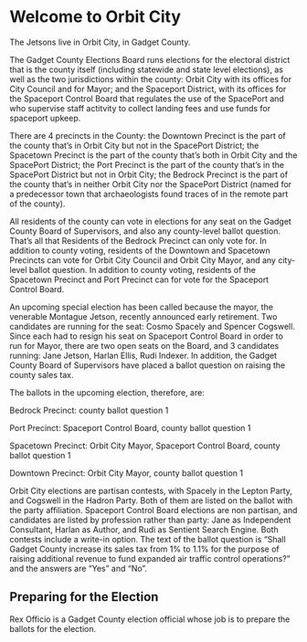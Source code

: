 # Welcome to Orbit City
The Jetsons live in Orbit City, in Gadget County.

The Gadget County Elections Board runs elections for the electoral district that is the county itself (including statewide and state level elections), as well as the two jurisdictions within the county: Orbit City with its offices for City Council and for Mayor; and the Spaceport District, with its offices for the Spaceport Control Board that regulates the use of the SpacePort and who supervise staff actitvity to collect landing fees and use funds for spaceport upkeep.

There are 4 precincts in the County: the Downtown Precinct is the part of the county that’s in Orbit City but not in the SpacePort District; the Spacetown Precinct is the part of the county that’s both in Orbit City and the SpacePort District; the Port Precinct is the part of the county that’s in the SpacePort District but not in Orbit City; the Bedrock Precinct is the part of the county that’s in neither Orbit City nor the SpacePort District (named for a predecessor town that archaeologists found traces of in the remote part of the county).

All residents of the county can vote in elections for any seat on the Gadget County Board of Supervisors, and also any county-level ballot question. That’s all that Residents of the Bedrock Precinct can only vote for. In addition to county voting, residents of the Downtown and Spacetown Precincts can vote for Orbit City Council and Orbit City Mayor, and any city-level ballot question. In addition to county voting, residents of the Spacetown Precinct and Port Precinct can for vote for the Spaceport Control Board.

An upcoming special election has been called because the mayor, the venerable Montague Jetson, recently announced early retirement. Two candidates are running for the seat: Cosmo Spacely and Spencer Cogswell. Since each had to resign his seat on Spaceport Control Board in order to run for Mayor, there are two open seats on the Board, and 3 candidates running: Jane Jetson, Harlan Ellis, Rudi Indexer. In addition, the Gadget County Board of Supervisors have placed a ballot question on raising the county sales tax.

The ballots in the upcoming election, therefore, are:

Bedrock Precinct: county ballot question 1

Port Precinct: Spaceport Control Board, county ballot question 1

Spacetown Precinct: Orbit City Mayor, Spaceport Control Board, county ballot question 1

Downtown Precinct: Orbit City Mayor, county ballot question 1

Orbit City elections are partisan contests, with Spacely in the Lepton Party, and Cogswell in the Hadron Party. Both of them are listed on the ballot with the party affiliation. Spaceport Control Board elections are non partisan, and candidates are listed by profession rather than party: Jane as Independent Consultant, Harlan as Author, and Rudi as Sentient Search Engine. Both contests include a write-in option. The text of the ballot question is “Shall Gadget County increase its sales tax from 1% to 1.1% for the purpose of raising additional revenue to fund expanded air traffic control operations?” and the answers are “Yes” and “No”.

## Preparing for the Election
Rex Officio is a Gadget County election official whose job is to prepare the ballots for the election.
